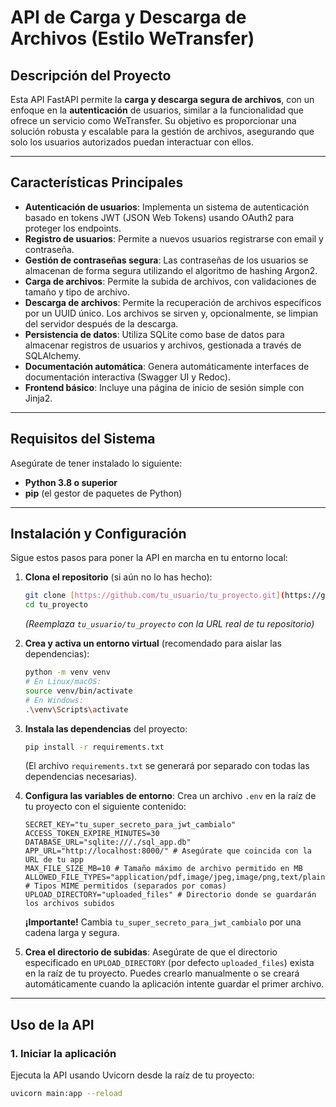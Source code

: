 # API de Carga y Descarga de Archivos (Estilo WeTransfer)

## Descripción del Proyecto
Esta API FastAPI permite la **carga y descarga segura de archivos**, con un enfoque en la **autenticación** de usuarios, similar a la funcionalidad que ofrece un servicio como WeTransfer. Su objetivo es proporcionar una solución robusta y escalable para la gestión de archivos, asegurando que solo los usuarios autorizados puedan interactuar con ellos.

---

## Características Principales
* **Autenticación de usuarios**: Implementa un sistema de autenticación basado en tokens JWT (JSON Web Tokens) usando OAuth2 para proteger los endpoints.
* **Registro de usuarios**: Permite a nuevos usuarios registrarse con email y contraseña.
* **Gestión de contraseñas segura**: Las contraseñas de los usuarios se almacenan de forma segura utilizando el algoritmo de hashing Argon2.
* **Carga de archivos**: Permite la subida de archivos, con validaciones de tamaño y tipo de archivo.
* **Descarga de archivos**: Permite la recuperación de archivos específicos por un UUID único. Los archivos se sirven y, opcionalmente, se limpian del servidor después de la descarga.
* **Persistencia de datos**: Utiliza SQLite como base de datos para almacenar registros de usuarios y archivos, gestionada a través de SQLAlchemy.
* **Documentación automática**: Genera automáticamente interfaces de documentación interactiva (Swagger UI y Redoc).
* **Frontend básico**: Incluye una página de inicio de sesión simple con Jinja2.

---

## Requisitos del Sistema
Asegúrate de tener instalado lo siguiente:
* **Python 3.8 o superior**
* **pip** (el gestor de paquetes de Python)

---

## Instalación y Configuración

Sigue estos pasos para poner la API en marcha en tu entorno local:

1.  **Clona el repositorio** (si aún no lo has hecho):
    ```bash
    git clone [https://github.com/tu_usuario/tu_proyecto.git](https://github.com/tu_usuario/tu_proyecto.git)
    cd tu_proyecto
    ```
    *(Reemplaza `tu_usuario/tu_proyecto` con la URL real de tu repositorio)*

2.  **Crea y activa un entorno virtual** (recomendado para aislar las dependencias):
    ```bash
    python -m venv venv
    # En Linux/macOS:
    source venv/bin/activate
    # En Windows:
    .\venv\Scripts\activate
    ```

3.  **Instala las dependencias** del proyecto:
    ```bash
    pip install -r requirements.txt
    ```
    (El archivo `requirements.txt` se generará por separado con todas las dependencias necesarias).

4.  **Configura las variables de entorno**:
    Crea un archivo `.env` en la raíz de tu proyecto con el siguiente contenido:
    ```
    SECRET_KEY="tu_super_secreto_para_jwt_cambialo"
    ACCESS_TOKEN_EXPIRE_MINUTES=30
    DATABASE_URL="sqlite:///./sql_app.db"
    APP_URL="http://localhost:8000/" # Asegúrate que coincida con la URL de tu app
    MAX_FILE_SIZE_MB=10 # Tamaño máximo de archivo permitido en MB
    ALLOWED_FILE_TYPES="application/pdf,image/jpeg,image/png,text/plain" # Tipos MIME permitidos (separados por comas)
    UPLOAD_DIRECTORY="uploaded_files" # Directorio donde se guardarán los archivos subidos
    ```
    **¡Importante!** Cambia `tu_super_secreto_para_jwt_cambialo` por una cadena larga y segura.

5.  **Crea el directorio de subidas**:
    Asegúrate de que el directorio especificado en `UPLOAD_DIRECTORY` (por defecto `uploaded_files`) exista en la raíz de tu proyecto. Puedes crearlo manualmente o se creará automáticamente cuando la aplicación intente guardar el primer archivo.

---

## Uso de la API

### 1. Iniciar la aplicación

Ejecuta la API usando Uvicorn desde la raíz de tu proyecto:

```bash
uvicorn main:app --reload

